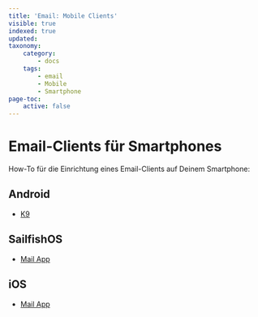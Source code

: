 ```yaml
---
title: 'Email: Mobile Clients'
visible: true
indexed: true
updated:
taxonomy:
    category:
        - docs
    tags:
        - email
        - Mobile
        - Smartphone
page-toc:
    active: false
---
```


# Email-Clients für Smartphones

How-To für die Einrichtung eines Email-Clients auf Deinem Smartphone:

## Android
- [K9](k9)

## SailfishOS
- [Mail App](sailfishos)

## iOS
- [Mail App](ios)
